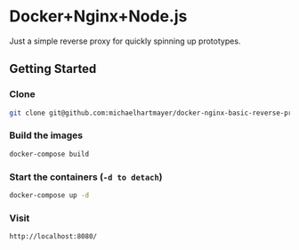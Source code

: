# Docker+Nginx+Node.js
Just a simple reverse proxy for quickly spinning up prototypes.

## Getting Started

### Clone
```sh
git clone git@github.com:michaelhartmayer/docker-nginx-basic-reverse-proxy.git
```

### Build the images
```sh
docker-compose build
```

### Start the containers (`-d to detach`)
```sh
docker-compose up -d
```

### Visit
```
http://localhost:8080/
```
